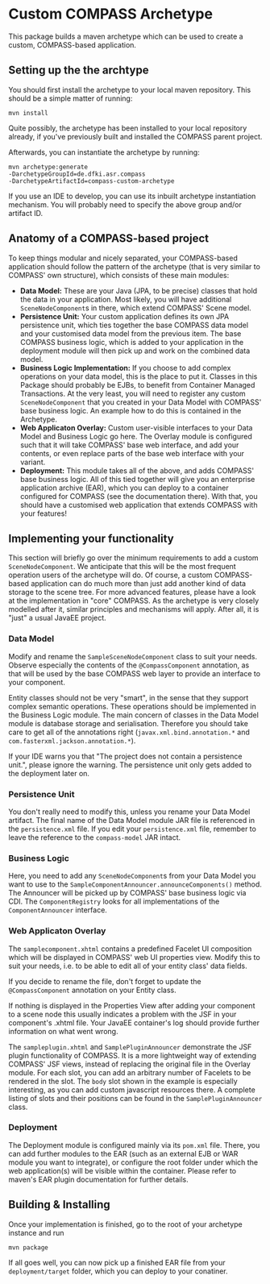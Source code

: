 Custom COMPASS Archetype
========================

This package builds a maven archetype which can be used to create a custom,
COMPASS-based application.


Setting up the the archtype
---------------------------

You should first install the archetype to your local maven repository.
This should be a simple matter of running:

    mvn install

Quite possibly, the archetype has been installed to your local repository already, if
you've previously built and installed the COMPASS parent project.

Afterwards, you can instantiate the archetype by running:

    mvn archetype:generate
    -DarchetypeGroupId=de.dfki.asr.compass
    -DarchetypeArtifactId=compass-custom-archetype

If you use an IDE to develop, you can use its inbuilt archetype instantiation mechanism.
You will probably need to specify the above group and/or artifact ID.


Anatomy of a COMPASS-based project
----------------------------------

To keep things modular and nicely separated, your COMPASS-based application should
follow the pattern of the archetype (that is very similar to COMPASS' own structure),
which consists of these main modules:

* __Data Model:__
  These are your Java (JPA, to be precise) classes that hold the data in your application.
  Most likely, you will have additional `SceneNodeComponent`s in there, which extend
  COMPASS' Scene model.
* __Persistence Unit:__
  Your custom application defines its own JPA persistence unit, which ties together
  the base COMPASS data model and your customised data model from the previous item.
  The base COMPASS business logic, which is added to your application in the deployment
  module will then pick up and work on the combined data model.
* __Business Logic Implementation:__
  If you choose to add complex operations on your data model, this is the place to put it.
  Classes in this Package should probably be EJBs, to benefit from Container Managed
  Transactions. At the very least, you will need to register any custom `SceneNodeComponent`
  that you created in your Data Model with COMPASS' base business logic.
  An example how to do this is contained in the Archetype.
* __Web Applicaton Overlay:__
  Custom user-visible interfaces to your Data Model and Business Logic go here.
  The Overlay module is configured such that it will take COMPASS' base web interface,
  and add your contents, or even replace parts of the base web interface with your
  variant.
* __Deployment:__
  This module takes all of the above, and adds COMPASS' base business logic. All of this
  tied together will give you an enterprise application archive (EAR), which you can
  deploy to a container configured for COMPASS (see the documentation there).
  With that, you should have a customised web application that extends COMPASS with
  your features!


Implementing your functionality
-------------------------------

This section will briefly go over the minimum requirements to add a custom `SceneNodeComponent`. 
We anticipate that this will be the most frequent operation users of the archetype will do.
Of course, a custom COMPASS-based application can do much more than just add another kind of
data storage to the scene tree. For more advanced features, please have a look at the
implementation in "core" COMPASS. As the archetype is very closely modelled after it, similar
principles and mechanisms will apply. After all, it is "just" a usual JavaEE project.

### Data Model

Modify and rename the `SampleSceneNodeComponent` class to suit your needs. Observe
especially the contents of the `@CompassComponent` annotation, as that will be used by
the base COMPASS web layer to provide an interface to your component.

Entity classes should not be very "smart", in the sense that they support complex semantic
operations. These operations should be implemented in the Business Logic module. The main
concern of classes in the Data Model module is database storage and serialisation. Therefore
you should take care to get all of the annotations right (`javax.xml.bind.annotation.*`
and `com.fasterxml.jackson.annotation.*`).

If your IDE warns you that "The project does not contain a persistence unit.", please ignore
the  warning. The persistence unit only gets added to the deployment later on.

### Persistence Unit

You don't really need to modify this, unless you rename your Data Model artifact. The final
name of the Data Model module JAR file is referenced in the `persistence.xml` file.
If you edit your `persistence.xml` file, remember to leave the reference to the
`compass-model` JAR intact.

### Business Logic

Here, you need to add any `SceneNodeComponent`s from your Data Model you want to use
to the `SampleComponentAnnouncer.announceComponents()` method. The Announcer will
be picked up by COMPASS' base business logic via CDI. The `ComponentRegistry` looks for
all implementations of the `ComponentAnnouncer` interface.

### Web Applicaton Overlay

The `samplecomponent.xhtml` contains a predefined Facelet UI composition which will be
displayed in COMPASS' web UI properties view. Modify this to suit your needs, i.e. to be able
to edit all of your entity class' data fields.

If you decide to rename the file, don't forget to update the `@CompassComponent` annotation
on your Entity class.

If nothing is displayed in the Properties View after adding your component to a scene node
this usually indicates a problem with the JSF in your component's .xhtml file. Your JavaEE
container's log should provide further information on what went wrong.

The `sampleplugin.xhtml` and `SamplePluginAnnouncer` demonstrate the JSF plugin functionality
of COMPASS. It is a more lightweight way of extending COMPASS' JSF views, instead of
replacing the original file in the Overlay module.
For each slot, you can add an arbitrary number of Facelets to be rendered in the slot.
The `body` slot shown in the example is especially interesting, as you can add custom
javascript resources there. A complete listing of slots and their positions can be found in
the `SamplePluginAnnouncer` class.

### Deployment

The Deployment module is configured mainly via its `pom.xml` file. There, you can add
further modules to the EAR (such as an external EJB or WAR module you want to integrate),
or configure the root folder under which the web application(s) will be visible within the
container.  Please refer to maven's EAR plugin documentation for further details.


Building & Installing
---------------------

Once your implementation is finished, go to the root of your archetype instance and run

    mvn package

If all goes well, you can now pick up a finished EAR file from your `deployment/target`
folder, which you can deploy to your conatiner.
